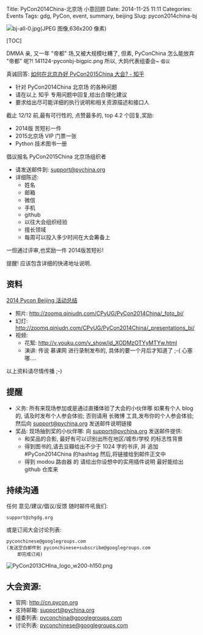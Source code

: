 Title: PyCon2014China-北京场 小意回顾
Date: 2014-11-25 11:11
Categories: Events
Tags:  gdg, PyCon, event, summary, beijing
Slug: pycon2014china-bj

![bj-all-0.jpg(JPEG 图像,636x200 像素)](http://zoomq.qiniudn.com/CPyUG/PyCon2014China/_foto_bj/bj-all-0.jpg?imageView2/2/h/200)

[TOC]

DMMA    亲, 又一年 "帝都" 场,又被大规模吐糟了,
但素, PyConChina 怎么能放弃 "帝都" 呢?!
141124-pyconbj-bigpic.png
所以, 大妈代表组委会~ `倡议`

真诚回答: [如何在北京办好 PyCon2015China 大会? - 知乎](http://www.zhihu.com/question/26764444)
    
- 针对 PyCon2014China 北京场 的各种问题
- 请在以上 知乎 专用问题中回复,给出合理化建议
- 要求给出尽可能详细的执行说明和相关资源描述和接口人


<!--more-->

截止 12/12 前,最有可行性的, 点赞最多的, top 4.2 个回复,奖励:

+ 2014版 苦短衫一件
+ 2015北京场 VIP 门票一张
+ Python 技术图书一册

倡议报名 PyCon2015China 北京场组织者

- 请发送邮件到: support@pychina.org
- 详细陈述:
    - 姓名
    - 邮箱
    - 微信
    - 手机
    - github
    - 以往大会组织经验
    - 擅长领域
    - 每周可以投入多少时间在大会筹备上

一但通过评审,也奖励一件 2014版苦短衫!

提醒!   应该包含详细的快递地址说明.


## 资料
[2014 Pycon Beijing 活动总结](http://chinagdg.com/thread-5907-1-1.html)
    
- 照片: http://zoomq.qiniudn.com/CPyUG/PyCon2014China/_foto_bj/
- 幻灯: http://zoomq.qiniudn.com/CPyUG/PyCon2014China/_presentations_bj/
- 视频:
    - 花絮: http://v.youku.com/v_show/id_XODMzOTYyMTYw.html
    - 演讲: 传说 慕课网  进行录制发布的, 具体的要一个月后才知道了 ;-( 心塞哪....

以上资料请尽情传播 ;-)

## 提醒

+ 义务: 所有来现场参加或是通过直播体验了大会的小伙伴哪
    如果有个人 blog 的, 请及时发布个人参会体验;
    否则请用 长微博 工具,发布你的个人参会体验;
    然后向 support@pychina.org  发送邮件说明链接
+ 奖品: 现场抽到奖的小伙伴哪:
    向 support@pychina.org 发送邮件提供:
    - 和奖品的合影, 最好有可以识别出所在地区/城市/学校 的标志性背景
    - 得到图书的,请去豆瓣给出不少于 1024 字的书评, 并
        追加 #PyCon2014China  的hashtag
        然后,将链接给到邮件正文中
    - 得到 modou 路由器 的
        请给出你设想中的实用插件说明
        最好能给出 github 仓库来
## 持续沟通

任何 意见/建议/倡议/反馈 随时邮件吼我们:

    support@zhgdg.org

或是订阅大会讨论列表:

    pyconchinese@googlegroups.com
    (发送空白邮件到 pyconchinese+subscribe@googlegroups.com
        即完成订阅)

 ![PyCon2013CHIna_logo_w200-h150.png](http://zoomq.qiniudn.com/CPyUG/PyCon2014China/design/PyCon2013CHIna_logo_w200-h150.png)

## 大会资源:

- 官网: http://cn.pycon.org
- 支持邮箱: support@pychina.org
- 组委列表: pyconchina@googlegroups.com
- 讨论列表: pyconchinese@googlegroups.com  

